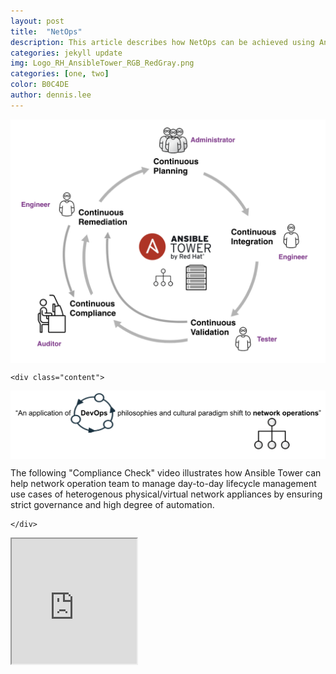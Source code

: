 ```yaml
---
layout: post
title:  "NetOps"
description: This article describes how NetOps can be achieved using Ansible Tower.  
categories: jekyll update
img: Logo_RH_AnsibleTower_RGB_RedGray.png
categories: [one, two]
color: B0C4DE
author: dennis.lee
---
```


<div class="page-container2">

<img align="middle" src="/images/netops_lifecycle.png">
    
    <div class="content">
<img align="middle" src="/images/netops-devops.png">

The following "Compliance Check" video illustrates how Ansible Tower can help network operation team to manage day-to-day lifecycle management use cases of heterogenous physical/virtual network appliances by ensuring strict governance and high degree of automation.


    </div>
    
    
</div>



<iframe width="200" height="200" src="https://drive.google.com/file/d/11U8llAzP6A_tbS8VOZ2YC-YTE4_MbpJx/preview"></iframe>


